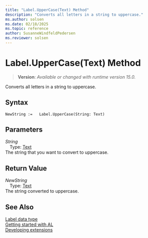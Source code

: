 ```yaml
---
title: "Label.UpperCase(Text) Method"
description: "Converts all letters in a string to uppercase."
ms.author: solsen
ms.date: 02/18/2025
ms.topic: reference
author: SusanneWindfeldPedersen
ms.reviewer: solsen
---
```

[//]: # (START>DO_NOT_EDIT)
[//]: # (IMPORTANT:Do not edit any of the content between here and the END>DO_NOT_EDIT.)
[//]: # (Any modifications should be made in the .xml files in the ModernDev repo.)
# Label.UpperCase(Text) Method
> **Version**: _Available or changed with runtime version 15.0._

Converts all letters in a string to uppercase.


## Syntax
```AL
NewString :=   Label.UpperCase(String: Text)
```
## Parameters
*String*  
&emsp;Type: [Text](../text/text-data-type.md)  
The string that you want to convert to uppercase.  


## Return Value
*NewString*  
&emsp;Type: [Text](../text/text-data-type.md)  
The string converted to uppercase.


[//]: # (IMPORTANT: END>DO_NOT_EDIT)
## See Also
[Label data type](label-data-type.md)  
[Getting started with AL](../../devenv-get-started.md)  
[Developing extensions](../../devenv-dev-overview.md)